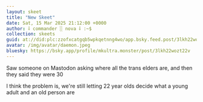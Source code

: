 ```yaml
---
layout: skeet
title: "New Skeet"
date: Sat, 15 Mar 2025 21:12:00 +0000
author: ⸸ commander ░ nova ⸸ :~$
collection: skeets
guid: at://did:plc:zzofxcatgqb5wpkqetnng4wo/app.bsky.feed.post/3lkh22wozt22v
avatar: /img/avatar/daemon.jpeg
bluesky: https://bsky.app/profile/mkultra.monster/post/3lkh22wozt22v
---
```


Saw someone on Mastodon asking where all the trans elders are, and then they said they were 30

I think the problem is, we're still letting 22 year olds decide what a young adult and an old person are
